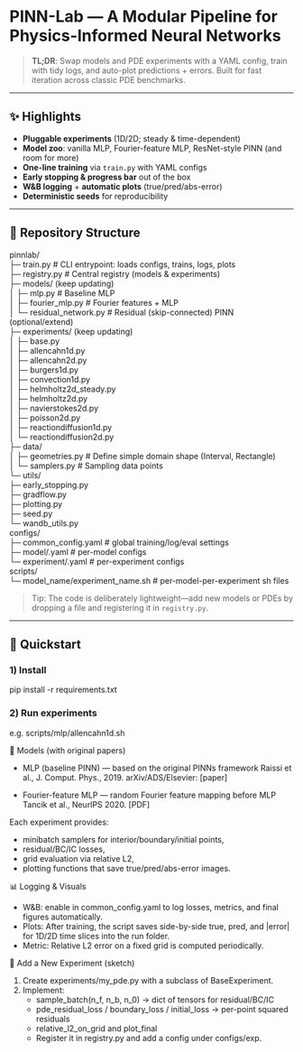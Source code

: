 # PINN-Lab — A Modular Pipeline for Physics-Informed Neural Networks

> **TL;DR**: Swap models and PDE experiments with a YAML config, train with tidy logs, and auto-plot predictions + errors. Built for fast iteration across classic PDE benchmarks.

---

## ✨ Highlights

- **Pluggable experiments** (1D/2D; steady & time-dependent)  
- **Model zoo**: vanilla MLP, Fourier-feature MLP, ResNet-style PINN (and room for more)  
- **One-line training** via `train.py` with YAML configs  
- **Early stopping & progress bar** out of the box  
- **W&B logging** + **automatic plots** (true/pred/abs-error)  
- **Deterministic seeds** for reproducibility

---

## 📁 Repository Structure

pinnlab/ \
├─ train.py # CLI entrypoint: loads configs, trains, logs, plots \
├─ registry.py # Central registry (models & experiments) \
├─ models/ (keep updating) \
│ ├─ mlp.py # Baseline MLP \
│ ├─ fourier_mlp.py # Fourier features + MLP \
│ └─ residual_network.py # Residual (skip-connected) PINN (optional/extend) \
├─ experiments/ (keep updating) \
│ ├─ base.py \
│ ├─ allencahn1d.py \
│ ├─ allencahn2d.py \
│ ├─ burgers1d.py \
│ ├─ convection1d.py \
│ ├─ helmholtz2d_steady.py \
│ ├─ helmholtz2d.py \
│ ├─ navierstokes2d.py \
│ ├─ poisson2d.py \
│ ├─ reactiondiffusion1d.py \
│ └─ reactiondiffusion2d.py \
├─ data/ \
│ ├─ geometries.py # Define simple domain shape (Interval, Rectangle) \
│ └─ samplers.py # Sampling data points \
└─ utils/ \
  ├─ early_stopping.py \
  ├─ gradflow.py \
  ├─ plotting.py \
  ├─ seed.py \
  └─ wandb_utils.py \
configs/ \
├─ common_config.yaml # global training/log/eval settings \
├─ model/.yaml # per-model configs \
└─ experiment/.yaml # per-experiment configs \
scripts/ \
└─ model_name/experiment_name.sh # per-model-per-experiment sh files


> Tip: The code is deliberately lightweight—add new models or PDEs by dropping a file and registering it in `registry.py`.

---

## 🚀 Quickstart

### 1) Install
pip install -r requirements.txt

### 2) Run experiments
e.g. scripts/mlp/allencahn1d.sh


🧩 Models (with original papers)
- MLP (baseline PINN) — based on the original PINNs framework
Raissi et al., J. Comput. Phys., 2019. arXiv/ADS/Elsevier:
[paper]

- Fourier-feature MLP — random Fourier feature mapping before MLP
Tancik et al., NeurIPS 2020.
[PDF]


Each experiment provides:
- minibatch samplers for interior/boundary/initial points,
- residual/BC/IC losses,
- grid evaluation via relative L2,
- plotting functions that save true/pred/abs-error images.

📊 Logging & Visuals
- W&B: enable in common_config.yaml to log losses, metrics, and final figures automatically.
- Plots: After training, the script saves side-by-side true, pred, and |error| for 1D/2D time slices into the run folder.
- Metric: Relative L2 error on a fixed grid is computed periodically.

🧪 Add a New Experiment (sketch)
1. Create experiments/my_pde.py with a subclass of BaseExperiment.
2. Implement:
    - sample_batch(n_f, n_b, n_0) → dict of tensors for residual/BC/IC
    - pde_residual_loss / boundary_loss / initial_loss → per-point squared residuals
    - relative_l2_on_grid and plot_final
    - Register it in registry.py and add a config under configs/exp.